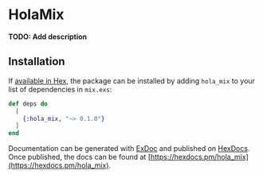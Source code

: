 # HolaMix

**TODO: Add description**

## Installation

If [available in Hex](https://hex.pm/docs/publish), the package can be installed
by adding `hola_mix` to your list of dependencies in `mix.exs`:

```elixir
def deps do
  [
    {:hola_mix, "~> 0.1.0"}
  ]
end
```

Documentation can be generated with [ExDoc](https://github.com/elixir-lang/ex_doc)
and published on [HexDocs](https://hexdocs.pm). Once published, the docs can
be found at [https://hexdocs.pm/hola_mix](https://hexdocs.pm/hola_mix).

